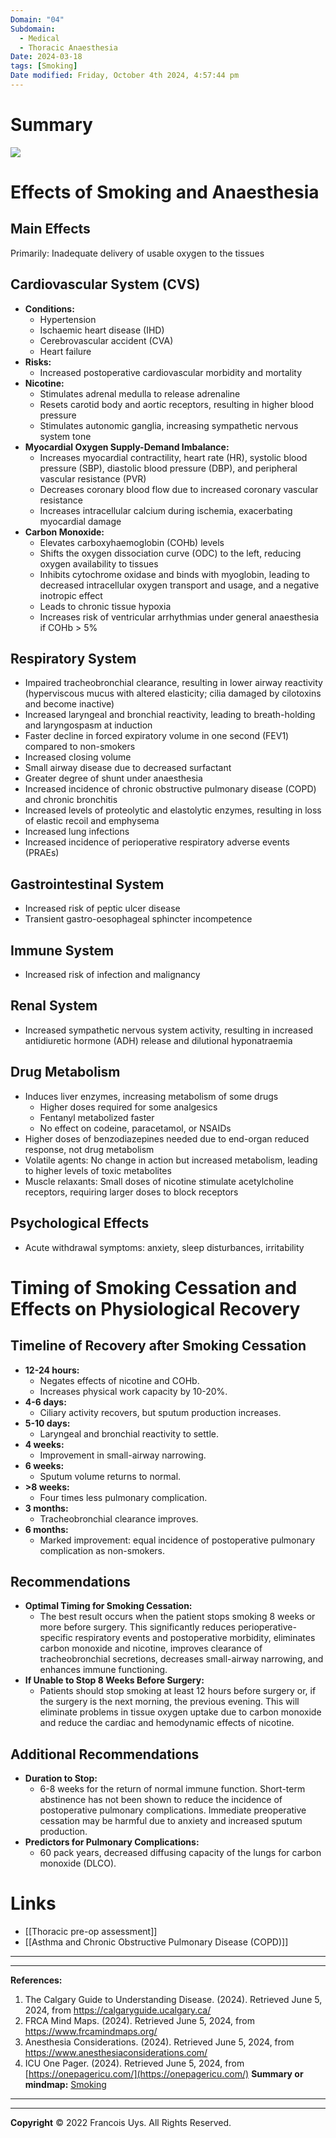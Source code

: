 ```yaml
---
Domain: "04"
Subdomain:
  - Medical
  - Thoracic Anaesthesia
Date: 2024-03-18
tags: [Smoking]
Date modified: Friday, October 4th 2024, 4:57:44 pm
---
```


# Summary

![](Pasted%20image%2020240314171215.png)

# Effects of Smoking and Anaesthesia

## Main Effects

Primarily: Inadequate delivery of usable oxygen to the tissues

## Cardiovascular System (CVS)

- **Conditions:**
	- Hypertension
	- Ischaemic heart disease (IHD)
	- Cerebrovascular accident (CVA)
	- Heart failure
- **Risks:**
	- Increased postoperative cardiovascular morbidity and mortality
- **Nicotine:**
	- Stimulates adrenal medulla to release adrenaline
	- Resets carotid body and aortic receptors, resulting in higher blood pressure
	- Stimulates autonomic ganglia, increasing sympathetic nervous system tone
- **Myocardial Oxygen Supply-Demand Imbalance:**
	- Increases myocardial contractility, heart rate (HR), systolic blood pressure (SBP), diastolic blood pressure (DBP), and peripheral vascular resistance (PVR)
	- Decreases coronary blood flow due to increased coronary vascular resistance
	- Increases intracellular calcium during ischemia, exacerbating myocardial damage
- **Carbon Monoxide:**
	- Elevates carboxyhaemoglobin (COHb) levels
	- Shifts the oxygen dissociation curve (ODC) to the left, reducing oxygen availability to tissues
	- Inhibits cytochrome oxidase and binds with myoglobin, leading to decreased intracellular oxygen transport and usage, and a negative inotropic effect
	- Leads to chronic tissue hypoxia
	- Increases risk of ventricular arrhythmias under general anaesthesia if COHb > 5%

## Respiratory System

- Impaired tracheobronchial clearance, resulting in lower airway reactivity (hyperviscous mucus with altered elasticity; cilia damaged by cilotoxins and become inactive)
- Increased laryngeal and bronchial reactivity, leading to breath-holding and laryngospasm at induction
- Faster decline in forced expiratory volume in one second (FEV1) compared to non-smokers
- Increased closing volume
- Small airway disease due to decreased surfactant
- Greater degree of shunt under anaesthesia
- Increased incidence of chronic obstructive pulmonary disease (COPD) and chronic bronchitis
- Increased levels of proteolytic and elastolytic enzymes, resulting in loss of elastic recoil and emphysema
- Increased lung infections
- Increased incidence of perioperative respiratory adverse events (PRAEs)

## Gastrointestinal System

- Increased risk of peptic ulcer disease
- Transient gastro-oesophageal sphincter incompetence

## Immune System

- Increased risk of infection and malignancy

## Renal System

- Increased sympathetic nervous system activity, resulting in increased antidiuretic hormone (ADH) release and dilutional hyponatraemia

## Drug Metabolism

- Induces liver enzymes, increasing metabolism of some drugs
	- Higher doses required for some analgesics
	- Fentanyl metabolized faster
	- No effect on codeine, paracetamol, or NSAIDs
- Higher doses of benzodiazepines needed due to end-organ reduced response, not drug metabolism
- Volatile agents: No change in action but increased metabolism, leading to higher levels of toxic metabolites
- Muscle relaxants: Small doses of nicotine stimulate acetylcholine receptors, requiring larger doses to block receptors

## Psychological Effects

- Acute withdrawal symptoms: anxiety, sleep disturbances, irritability

# Timing of Smoking Cessation and Effects on Physiological Recovery

## Timeline of Recovery after Smoking Cessation

- **12-24 hours:**
	- Negates effects of nicotine and COHb.
	- Increases physical work capacity by 10-20%.
- **4-6 days:**
	- Ciliary activity recovers, but sputum production increases.
- **5-10 days:**
	- Laryngeal and bronchial reactivity to settle.
- **4 weeks:**
	- Improvement in small-airway narrowing.
- **6 weeks:**
	- Sputum volume returns to normal.
- **>8 weeks:**
	- Four times less pulmonary complication.
- **3 months:**
	- Tracheobronchial clearance improves.
- **6 months:**
	- Marked improvement: equal incidence of postoperative pulmonary complication as non-smokers.

## Recommendations

- **Optimal Timing for Smoking Cessation:**
	- The best result occurs when the patient stops smoking 8 weeks or more before surgery. This significantly reduces perioperative-specific respiratory events and postoperative morbidity, eliminates carbon monoxide and nicotine, improves clearance of tracheobronchial secretions, decreases small-airway narrowing, and enhances immune functioning.
- **If Unable to Stop 8 Weeks Before Surgery:**
	- Patients should stop smoking at least 12 hours before surgery or, if the surgery is the next morning, the previous evening. This will eliminate problems in tissue oxygen uptake due to carbon monoxide and reduce the cardiac and hemodynamic effects of nicotine.

## Additional Recommendations

- **Duration to Stop:**
	- 6-8 weeks for the return of normal immune function. Short-term abstinence has not been shown to reduce the incidence of postoperative pulmonary complications. Immediate preoperative cessation may be harmful due to anxiety and increased sputum production.
- **Predictors for Pulmonary Complications:**
	- 60 pack years, decreased diffusing capacity of the lungs for carbon monoxide (DLCO).

# Links
- [[Thoracic pre-op assessment]]
- [[Asthma and Chronic Obstructive Pulmonary Disease (COPD)]]

---

---
**References:**

1. The Calgary Guide to Understanding Disease. (2024). Retrieved June 5, 2024, from https://calgaryguide.ucalgary.ca/
2. FRCA Mind Maps. (2024). Retrieved June 5, 2024, from https://www.frcamindmaps.org/
3. Anesthesia Considerations. (2024). Retrieved June 5, 2024, from https://www.anesthesiaconsiderations.com/
4. ICU One Pager. (2024). Retrieved June 5, 2024, from [https://onepagericu.com/](https://onepagericu.com/)
**Summary or mindmap:**
[Smoking](https://frcamindmaps.org/patientconditions2/smoking/smoking.html)

---------------------------------------------------------------------------------------------
---
**Copyright**
© 2022 Francois Uys. All Rights Reserved.